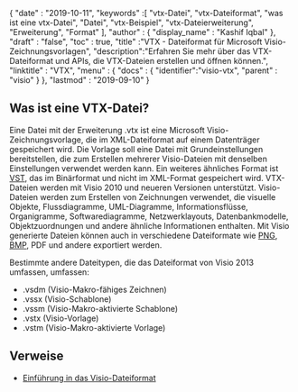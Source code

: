 {
  "date" : "2019-10-11",
  "keywords" :[ "vtx-Datei", "vtx-Dateiformat", "was ist eine vtx-Datei", "Datei", "vtx-Beispiel", "vtx-Dateierweiterung", "Erweiterung", "Format" ],
  "author" : {
    "display_name" : "Kashif Iqbal"
},
  "draft" : "false",
  "toc" : true,
  "title" :"VTX - Dateiformat für Microsoft Visio-Zeichnungsvorlagen",
  "description":"Erfahren Sie mehr über das VTX-Dateiformat und APIs, die VTX-Dateien erstellen und öffnen können.",
  "linktitle" : "VTX",
  "menu" : {
    "docs" : {
"identifier":"visio-vtx",
      "parent" : "visio"
}
},
  "lastmod" : "2019-09-10"
}

## Was ist eine VTX-Datei?

Eine Datei mit der Erweiterung .vtx ist eine Microsoft Visio-Zeichnungsvorlage, die im XML-Dateiformat auf einem Datenträger gespeichert wird. Die Vorlage soll eine Datei mit Grundeinstellungen bereitstellen, die zum Erstellen mehrerer Visio-Dateien mit denselben Einstellungen verwendet werden kann. Ein weiteres ähnliches Format ist [VST](/de/image/vst/), das im Binärformat und nicht im XML-Format gespeichert wird. VTX-Dateien werden mit Visio 2010 und neueren Versionen unterstützt. Visio-Dateien werden zum Erstellen von Zeichnungen verwendet, die visuelle Objekte, Flussdiagramme, UML-Diagramme, Informationsflüsse, Organigramme, Softwarediagramme, Netzwerklayouts, Datenbankmodelle, Objektzuordnungen und andere ähnliche Informationen enthalten. Mit Visio generierte Dateien können auch in verschiedene Dateiformate wie [PNG](/de/image/png/), [BMP](/de/image/bmp/), PDF und andere exportiert werden.

Bestimmte andere Dateitypen, die das Dateiformat von Visio 2013 umfassen, umfassen:

* .vsdm (Visio-Makro-fähiges Zeichnen)
* .vssx (Visio-Schablone)
* .vssm (Visio-Makro-aktivierte Schablone)
* .vstx (Visio-Vorlage)
* .vstm (Visio-Makro-aktivierte Vorlage)

## Verweise ##

* [Einführung in das Visio-Dateiformat](https://learn.microsoft.com/en-us/office/client-developer/visio/introduction-to-the-visio-file-formatvsdx)

